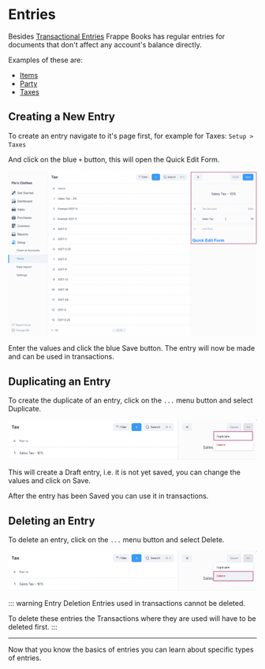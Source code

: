 # Entries

Besides [Transactional Entries](/transactions/transactional-entries) Frappe
Books has regular entries for documents that don't affect any account's balance
directly.

Examples of these are:

- [Items](/entries/items)
- [Party](/entries/party)
- [Taxes](/entries/taxes)

## Creating a New Entry

To create an entry navigate to it's page first, for example for
Taxes: `Setup > Taxes`

And click on the blue `+` button, this will open the Quick Edit Form.

![Quick Edit Form](./images/quick-edit.png)

Enter the values and click the blue Save button. The entry will now be made and
can be used in transactions.

## Duplicating an Entry

To create the duplicate of an entry, click on the `...` menu button and select
Duplicate.

![Duplicate Button](./images/duplicate.png)

This will create a Draft entry, i.e. it is not yet saved, you can change the
values and click on Save.

After the entry has been Saved you can use it in transactions.

## Deleting an Entry

To delete an entry, click on the `...` menu button and select Delete.

![Delete Button](./images/delete.png)

::: warning Entry Deletion
Entries used in transactions cannot be deleted.

To delete these entries the Transactions where they are used will have to be
deleted first.
:::

---

Now that you know the basics of entries you can learn about specific types of
entries.

